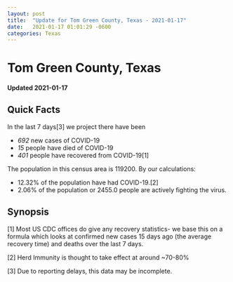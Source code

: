 ```yaml
---
layout: post
title:  "Update for Tom Green County, Texas - 2021-01-17"
date:   2021-01-17 01:01:29 -0600
categories: Texas
---
```


# Tom Green County, Texas
#### Updated 2021-01-17

## Quick Facts

In the last 7 days[3] we project there have been
- *692* new cases of COVID-19
- *15* people have died of COVID-19
- *401* people have recovered from COVID-19[1]

The population in this census area is 119200. By our calculations:
- 12.32% of the population have had COVID-19.[2]
- 2.06% of the population or 2455.0 people are actively fighting the virus.

## Synopsis




[1] Most US CDC offices do give any recovery statistics- we base this on a formula which looks at confirmed new cases
15 days ago (the average recovery time) and deaths over the last 7 days.

[2] Herd Immunity is thought to take effect at around ~70-80%

[3] Due to reporting delays, this data may be incomplete.
 
    